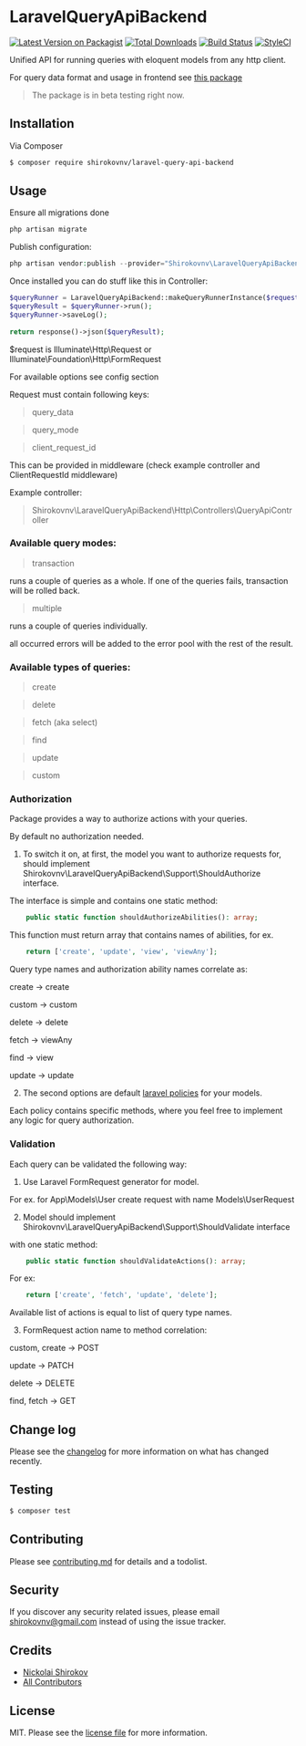 # LaravelQueryApiBackend

[![Latest Version on Packagist][ico-version]][link-packagist]
[![Total Downloads][ico-downloads]][link-downloads]
[![Build Status][ico-travis]][link-travis]
[![StyleCI][ico-styleci]][link-styleci]

Unified API for running queries with eloquent models from any http client.

For query data format and usage in frontend see [this package](https://github.com/shirokovnv/laravel-query-api-frontend)

> The package is in beta testing right now. 

## Installation

Via Composer

``` bash
$ composer require shirokovnv/laravel-query-api-backend
```

## Usage

Ensure all migrations done

``` bash
php artisan migrate
```

Publish configuration: 

```php
php artisan vendor:publish --provider="Shirokovnv\LaravelQueryApiBackend\LaravelQueryApiBackendServiceProvider" --tag=config
```

Once installed you can do stuff like this in Controller:

```php
$queryRunner = LaravelQueryApiBackend::makeQueryRunnerInstance($request, $options);
$queryResult = $queryRunner->run();
$queryRunner->saveLog();
      
return response()->json($queryResult);
```

$request is Illuminate\Http\Request or Illuminate\Foundation\Http\FormRequest

For available options see config section

Request must contain following keys:

> query_data

> query_mode

> client_request_id

This can be provided in middleware (check example controller and ClientRequestId middleware)

Example controller: 

> Shirokovnv\LaravelQueryApiBackend\Http\Controllers\QueryApiController

### Available query modes:

> transaction 

runs a couple of queries as a whole. If one of the queries fails,
transaction will be rolled back.

> multiple

runs a couple of queries individually.

all occurred errors will be added to the error pool with the rest of the result.

### Available types of queries:

> create

> delete

> fetch (aka select)

> find

> update

> custom

### Authorization

Package provides a way to authorize actions with your queries.

By default no authorization needed.

1. To switch it on, at first, the model you want to authorize requests for, should implement Shirokovnv\LaravelQueryApiBackend\Support\ShouldAuthorize interface.

The interface is simple and contains one static method: 

```php
    public static function shouldAuthorizeAbilities(): array;
```

This function must return array that contains names of abilities, for ex. 

```php
    return ['create', 'update', 'view', 'viewAny'];
```

Query type names and authorization ability names correlate as: 

create -> create

custom -> custom

delete -> delete

fetch -> viewAny

find -> view

update -> update

2. The second options are default [laravel policies](https://laravel.com/docs/8.x/authorization) for your models.

Each policy contains specific methods, where you feel free to implement any 
logic for query authorization.

### Validation

Each query can be validated the following way: 

1. Use Laravel FormRequest generator for model.

For ex. for App\Models\User create request with name Models\UserRequest

2. Model should implement Shirokovnv\LaravelQueryApiBackend\Support\ShouldValidate interface

with one static method: 

```php
    public static function shouldValidateActions(): array;
```

For ex: 

```php
    return ['create', 'fetch', 'update', 'delete'];
```

Available list of actions is equal to list of query type names.

3. FormRequest action name to method correlation: 

custom, create -> POST

update -> PATCH

delete -> DELETE

find, fetch -> GET

## Change log

Please see the [changelog](changelog.md) for more information on what has changed recently.

## Testing

``` bash
$ composer test
```

## Contributing

Please see [contributing.md](contributing.md) for details and a todolist.

## Security

If you discover any security related issues, please email shirokovnv@gmail.com instead of using the issue tracker.

## Credits

- [Nickolai Shirokov][link-author]
- [All Contributors][link-contributors]

## License

MIT. Please see the [license file](license.md) for more information.

[ico-version]: https://img.shields.io/packagist/v/shirokovnv/laravel-query-api-backend.svg?style=flat-square
[ico-downloads]: https://img.shields.io/packagist/dt/shirokovnv/laravel-query-api-backend.svg?style=flat-square
[ico-travis]: https://img.shields.io/travis/shirokovnv/laravel-query-api-backend/master.svg?style=flat-square
[ico-styleci]: https://styleci.io/repos/335063835/shield

[link-packagist]: https://packagist.org/packages/shirokovnv/laravel-query-api-backend
[link-downloads]: https://packagist.org/packages/shirokovnv/laravel-query-api-backend
[link-travis]: https://travis-ci.org/shirokovnv/laravel-query-api-backend
[link-styleci]: https://styleci.io/repos/335063835
[link-author]: https://github.com/shirokovnv
[link-contributors]: ../../contributors

